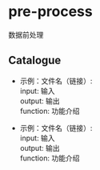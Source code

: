 # pre-process
数据前处理

## Catalogue
- 示例：文件名（链接）:</br>
    input: 输入</br>
    output: 输出</br>
    function: 功能介绍

- 示例：文件名（链接）:</br>
    input: 输入</br>
    output: 输出</br>
    function: 功能介绍
